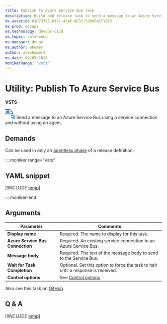 ```yaml
---
title: Publish To Azure Service Bus task 
description: Build and release task to send a message to an Azure Service Bus with a build or release definition in VSTS and TFS.
ms.assetid: 81D73795-0171-434F-AE37-5386F4E71915
ms.prod: devops
ms.technology: devops-cicd
ms.topic: reference
ms.manager: douge
ms.author: ahomer
author: alexhomer1
ms.date: 04/09/2018
monikerRange: 'vsts'
---
```


# Utility: Publish To Azure Service Bus

**VSTS**

![icon](_img/publish-to-azure-service-bus.png) Send a message to an Azure Service Bus using a service connection and without using an agent.

## Demands

Can be used in only an [agentless phase](../../process/server-phases.md) of a release definition.

::: moniker range="vsts"

## YAML snippet

[!INCLUDE [temp](../_shared/yaml/PublishToAzureServiceBusV1.1.md)]

::: moniker-end

## Arguments

| Parameter | Comments |
| --- | --- |
| **Display name** | Required. The name to display for this task. |
| **Azure Service Bus Connection** | Required. An existing service connection to an Azure Service Bus. |
| **Message body** | Required. The text of the message body to send to the Service Bus. |
| **Wait for Task Completion** | Optional. Set this option to force the task to halt until a response is received. |
| **Control options** | See [Control options](../../process/tasks.md#controloptions) |

Also see this task on [GitHub](https://github.com/Microsoft/vsts-tasks/tree/master/Tasks/PublishToAzureServiceBusV1).

## Q & A

<!-- BEGINSECTION class="md-qanda" -->

[!INCLUDE [temp](../../_shared/qa-agents.md)]

<!-- ENDSECTION -->

